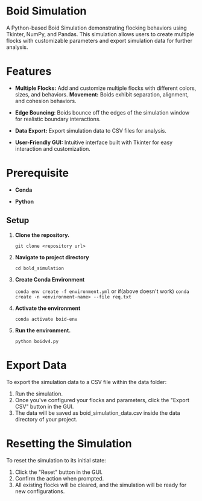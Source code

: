 # Boid Simulation
A Python-based Boid Simulation demonstrating flocking behaviors using Tkinter, NumPy, and Pandas. This simulation allows users to create multiple flocks with customizable parameters and export simulation data for further analysis.

# Features
<ul>
<li>

**Multiple Flocks:** Add and customize multiple flocks with different colors, sizes, and behaviors.
**Movement:** Boids exhibit separation, alignment, and cohesion behaviors.
</li>

<li>

**Edge Bouncing**: Boids bounce off the edges of the simulation window for realistic boundary interactions.

</li>
<li>

**Data Export:** Export simulation data to CSV files for analysis.
</li>
<li>

**User-Friendly GUI:** Intuitive interface built with Tkinter for easy interaction and customization.
</li>

</ul>

# Prerequisite
<ul>
<li>

**Conda**

</li>

<li>

**Python**
</li>
</ul>

## Setup
<ol>
<li>

**Clone the repository.**

</li>

`git clone <repository url>`
<li>

**Navigate to project directory**

</li>

`cd bold_simulation`

<li>

**Create Conda Environment**

</li>

`conda env create -f environment.yml`
or if(above doesn't work)
`conda create -n <environment-name> --file req.txt`
<li>

**Activate the environment**

</li>

`conda activate boid-env`

<li>

**Run the environment.**

`python boidv4.py`
</li>
</ol>

# Export Data

To export the simulation data to a CSV file within the data folder:

<ol>
<li> Run the simulation.
</li>
<li>
Once you've configured your flocks and parameters, click the "Export CSV" button in the GUI.
</li>
<li>
The data will be saved as boid_simulation_data.csv inside the data directory of your project.

</ol>

# Resetting the Simulation

To reset the simulation to its initial state:
<ol>
<li>
Click the "Reset" button in the GUI.
</li>
<li>
Confirm the action when prompted.
</li>
<li>
All existing flocks will be cleared, and the simulation will be ready for new configurations.
</li>
</ol>